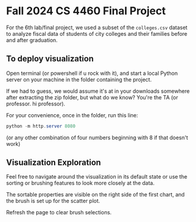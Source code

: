 # Fall 2024 CS 4460 Final Project 
For the 6th lab/final project, we used a subset of the ```colleges.csv``` dataset to analyze fiscal data of students of city colleges and their families before and after graduation.


## To deploy visualization

Open terminal (or powershell if u rock with it), and start a local Python server on your machine in the folder containing the project. 

If we had to guess, we would assume it's at in your downloads somewhere after extracting the zip folder, but what do we know? You're the TA (or professor. hi professor). 

For your convenience, once in the folder, run this line:

```powershell
python -m http.server 8080 
```
(or any other combination of four numbers beginning with 8 if that doesn't work)

## Visualization Exploration

Feel free to navigate around the visualization in its default state or use the sorting or brushing features to look more closely at the data. 

The sortable properties are visible on the right side of the first chart, and the brush is set up for the scatter plot.

Refresh the page to clear brush selections.